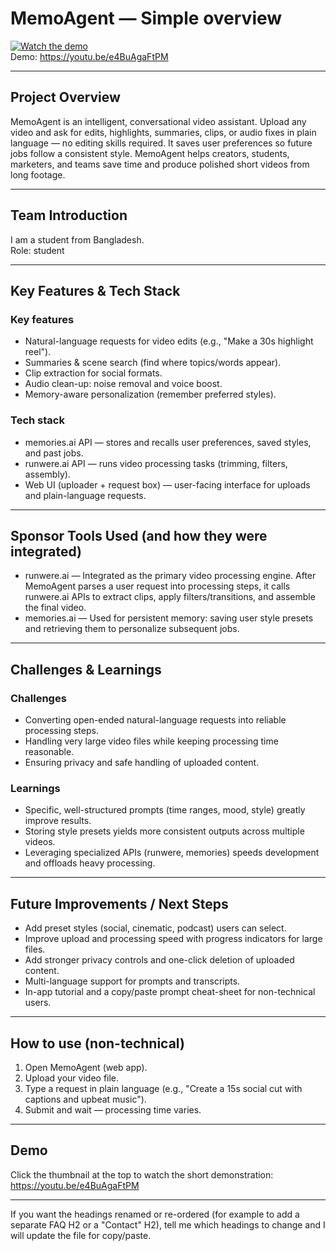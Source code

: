 # MemoAgent — Simple overview 

[![Watch the demo](https://img.youtube.com/vi/e4BuAgaFtPM/0.jpg)](https://youtu.be/e4BuAgaFtPM)  
Demo: https://youtu.be/e4BuAgaFtPM

---

## Project Overview
MemoAgent is an intelligent, conversational video assistant. Upload any video and ask for edits, highlights, summaries, clips, or audio fixes in plain language — no editing skills required. It saves user preferences so future jobs follow a consistent style. MemoAgent helps creators, students, marketers, and teams save time and produce polished short videos from long footage.

---

## Team Introduction
I am a student from Bangladesh.  
Role: student

---

## Key Features & Tech Stack
### Key features
- Natural-language requests for video edits (e.g., "Make a 30s highlight reel").
- Summaries & scene search (find where topics/words appear).
- Clip extraction for social formats.
- Audio clean-up: noise removal and voice boost.
- Memory-aware personalization (remember preferred styles).

### Tech stack
- memories.ai API — stores and recalls user preferences, saved styles, and past jobs.  
- runwere.ai API — runs video processing tasks (trimming, filters, assembly).  
- Web UI (uploader + request box) — user-facing interface for uploads and plain-language requests.

---

## Sponsor Tools Used (and how they were integrated)
- runwere.ai — Integrated as the primary video processing engine. After MemoAgent parses a user request into processing steps, it calls runwere.ai APIs to extract clips, apply filters/transitions, and assemble the final video.
- memories.ai — Used for persistent memory: saving user style presets and retrieving them to personalize subsequent jobs.

---

## Challenges & Learnings
### Challenges
- Converting open-ended natural-language requests into reliable processing steps.
- Handling very large video files while keeping processing time reasonable.
- Ensuring privacy and safe handling of uploaded content.

### Learnings
- Specific, well-structured prompts (time ranges, mood, style) greatly improve results.
- Storing style presets yields more consistent outputs across multiple videos.
- Leveraging specialized APIs (runwere, memories) speeds development and offloads heavy processing.

---

## Future Improvements / Next Steps
- Add preset styles (social, cinematic, podcast) users can select.
- Improve upload and processing speed with progress indicators for large files.
- Add stronger privacy controls and one-click deletion of uploaded content.
- Multi-language support for prompts and transcripts.
- In-app tutorial and a copy/paste prompt cheat-sheet for non-technical users.

---

## How to use (non-technical)
1. Open MemoAgent (web app).  
2. Upload your video file.  
3. Type a request in plain language (e.g., "Create a 15s social cut with captions and upbeat music").  
4. Submit and wait — processing time varies.  


---

## Demo
Click the thumbnail at the top to watch the short demonstration: https://youtu.be/e4BuAgaFtPM



---

If you want the headings renamed or re-ordered (for example to add a separate FAQ H2 or a "Contact" H2), tell me which headings to change and I will update the file for copy/paste.  
